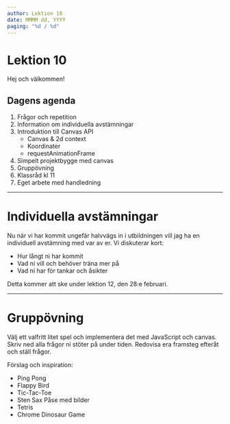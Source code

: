 ```yaml
---
author: Lektion 10
date: MMMM dd, YYYY
paging: "%d / %d"
---
```


# Lektion 10

Hej och välkommen!

## Dagens agenda

1. Frågor och repetition
2. Information om individuella avstämningar
3. Introduktion till Canvas API
   - Canvas & 2d context
   - Koordinater
   - requestAnimationFrame
4. Simpelt projektbygge med canvas
5. Gruppövning
6. Klassråd kl 11
7. Eget arbete med handledning

---

# Individuella avstämningar

Nu när vi har kommit ungefär halvvägs in i utbildningen vill jag ha en individuell avstämning med var av er. Vi diskuterar kort:

- Hur långt ni har kommit
- Vad ni vill och behöver träna mer på
- Vad ni har för tankar och åsikter

Detta kommer att ske under lektion 12, den 28:e februari.

---

# Gruppövning

Välj ett valfritt litet spel och implementera det med JavaScript och canvas. Skriv ned alla frågor ni stöter på under tiden. Redovisa era framsteg efteråt och ställ frågor.

Förslag och inspiration:

- Ping Pong
- Flappy Bird
- Tic-Tac-Toe
- Sten Sax Påse med bilder
- Tetris
- Chrome Dinosaur Game

